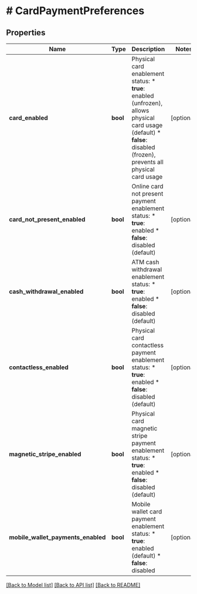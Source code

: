 # # CardPaymentPreferences

## Properties

Name | Type | Description | Notes
------------ | ------------- | ------------- | -------------
**card_enabled** | **bool** | Physical card enablement status:  * **true**: enabled (unfrozen), allows physical card usage (default)  * **false**: disabled (frozen), prevents all physical card usage | [optional]
**card_not_present_enabled** | **bool** | Online card not present payment enablement status:  * **true**: enabled  * **false**: disabled (default) | [optional]
**cash_withdrawal_enabled** | **bool** | ATM cash withdrawal enablement status:  * **true**: enabled  * **false**: disabled (default) | [optional]
**contactless_enabled** | **bool** | Physical card contactless payment enablement status:  * **true**: enabled  * **false**: disabled (default) | [optional]
**magnetic_stripe_enabled** | **bool** | Physical card magnetic stripe payment enablement status:  * **true**: enabled  * **false**: disabled (default) | [optional]
**mobile_wallet_payments_enabled** | **bool** | Mobile wallet card payment enablement status:  * **true**: enabled (default)  * **false**: disabled | [optional]

[[Back to Model list]](../../README.md#models) [[Back to API list]](../../README.md#endpoints) [[Back to README]](../../README.md)
